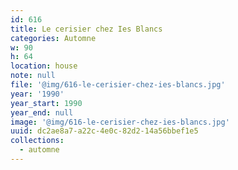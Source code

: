 ```yaml
---
id: 616
title: Le cerisier chez Ies Blancs
categories: Automne
w: 90
h: 64
location: house
note: null
file: '@img/616-le-cerisier-chez-ies-blancs.jpg'
year: '1990'
year_start: 1990
year_end: null
image: '@img/616-le-cerisier-chez-ies-blancs.jpg'
uuid: dc2ae8a7-a22c-4e0c-82d2-14a56bbef1e5
collections:
  - automne
---
```


